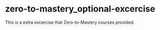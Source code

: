 # zero-to-mastery_optional-excercise

This is a extra excercise that Zero-to-Mastery courses provided.
